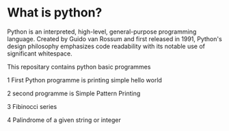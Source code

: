 # What is python?
Python is an interpreted, high-level, general-purpose programming language. Created by Guido van Rossum and first released in 1991,
Python's design philosophy emphasizes code readability with its notable use of significant whitespace.

This repositary contains python basic programmes

1 First Python  programme is printing simple hello world

2 second programme is Simple Pattern Printing

3 Fibinocci series

4 Palindrome of a given string or integer
